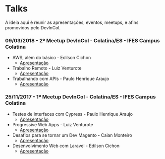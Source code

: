 # Talks
A ideia aqui é reunir as apresentações, eventos, meetups, e afins promovidos pelo DevInCol.

### 09/03/2018 - 2º Meetup DevInCol - Colatina/ES - IFES Campus Colatina
 * AWS, além do básico - Edilson Cichon
	* [Apresentação](https://docs.google.com/presentation/d/1BCricaiwO_BAE3IDFph6l1EANg_mzIWx1E8pNHEMJx8/edit?usp=sharing)
 * Trabalho Remoto - Luiz Venturote
	* [Apresentação]()
 * Trabalhando com APIs - Paulo Henrique Araujo
	* [Apresentação](http://slides.com/paulohenrique-8/apis)
	
### 25/11/2017 - 1º Meetup DevInCol - Colatina/ES - IFES Campus Colatina
 * Testes de interfaces com Cypress - Paulo Henrique Araujo
	* [Apresentação](http://slides.com/paulohenrique-8/testes-de-interfaces-web-com-cypress)
 * Progressive Web Apps - Luiz Venturote
	* [Apresentação](https://speakerdeck.com/luizventurote/progressive-web-apps-and-magento-2-meet-magento-brazil)
 * Desafios para se tornar um Dev Magento - Caian Monteiro
	* [Apresentação](http://prezi.com/eth0xbcobenz/?utm_campaign=share&utm_medium=copy)
 * Desenvolvimento Web com Laravel - Edilson Cichon
	* [Apresentação](https://docs.google.com/presentation/d/1ydOTysY16J6zPqcwX4egGwibjc8VkC46LKk4o-awwwA/edit?usp=sharing)
